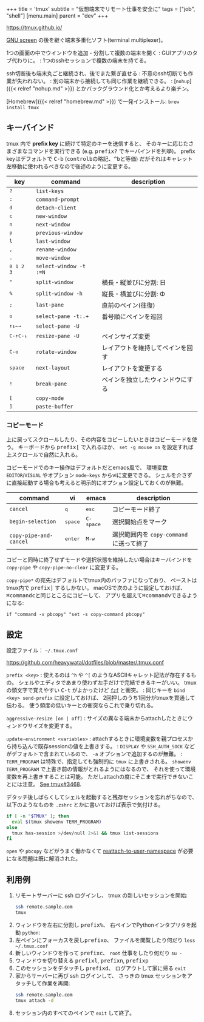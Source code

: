 +++
title = 'tmux'
subtitle = "仮想端末でリモート仕事を安全に"
tags = ["job", "shell"]
[menu.main]
  parent = "dev"
+++

<https://tmux.github.io/>

[GNU screen](https://www.gnu.org/software/screen/)
の後を継ぐ端末多重化ソフト(terminal multiplexer)。

1つの画面の中でウインドウを追加・分割して複数の端末を開く
:   GUIアプリのタブ代わりに。
:   1つのsshセッションで複数の端末を持てる。

ssh切断後も端末丸ごと継続され、後でまた繋ぎ直せる
:   不意のssh切断でも作業が失われない。
:   別の端末から接続しても同じ作業を継続できる。
:   [`nohup`]({{< relref "nohup.md" >}}) とかバックグラウンド化とか考えるより楽チン。

[Homebrew]({{< relref "homebrew.md" >}}) で一発インストール:
`brew install tmux`

## キーバインド

tmux 内で **prefix key** に続けて特定のキーを送信すると、
そのキーに応じたさまざまなコマンドを実行できる
(e.g. <kbd>prefix</kbd><kbd>?</kbd> でキーバインドを列挙)。
prefix keyはデフォルトで <kbd>C-b</kbd>
(<kbd>control</kbd><kbd>b</kbd>の略記、<kbd>^b</kbd>と等価)
だがそれはキャレット左移動に使われるべきなので後述のように変更する。

key          | command | description
------------ | ------- | -----------
<kbd>?</kbd> | `list-keys` |
<kbd>:</kbd> | `command-prompt` |
<kbd>d</kbd> | `detach-client` |
<kbd>c</kbd> | `new-window` |
<kbd>n</kbd> | `next-window` |
<kbd>p</kbd> | `previous-window` |
<kbd>l</kbd> | `last-window` |
<kbd>,</kbd> | `rename-window` |
<kbd>.</kbd> | `move-window` |
<kbd>0 1 2 3</kbd> | `select-window -t :=N` |
<kbd>"</kbd> | `split-window` | 横長・縦並びに分割: 日
<kbd>%</kbd> | `split-window -h` | 縦長・横並びに分割: Φ
<kbd>;</kbd> | `last-pane` | 直前のペイン(往復)
<kbd>o</kbd> | `select-pane -t:.+` | 番号順にペインを巡回
<kbd>↑</kbd><kbd>↓</kbd><kbd>←</kbd><kbd>→</kbd> | `select-pane -U` |
<kbd>C-↑</kbd><kbd>C-↓</kbd> | `resize-pane -U` | ペインサイズ変更
<kbd>C-o</kbd> | `rotate-window` | レイアウトを維持してペインを回す
<kbd>space</kbd> | `next-layout` | レイアウトを変更する
<kbd>!</kbd> | `break-pane` | ペインを独立したウィンドウにする
<kbd>[</kbd> | `copy-mode` |
<kbd>]</kbd> | `paste-buffer` |

### コピーモード

上に戻ってスクロールしたり、その内容をコピーしたいときはコピーモードを使う。
キーボードから <kbd>prefix</kbd><kbd>[</kbd> で入れるほか、
`set -g mouse on` を設定すれば上スクロールで自然に入れる。

コピーモードでのキー操作はデフォルトだとemacs風で、
環境変数 `EDITOR`/`VISUAL` やオプション `mode-keys` からviに変更できる。
シェルを介さずに直接起動する場合も考えると明示的にオプション設定しておくのが無難。

command           | vi    | emacs | description
----------------- | ----- | ----- | -----------
`cancel` | <kbd>q</kbd> | <kbd>esc</kbd> | コピーモード終了
`begin-selection` | <kbd>space</kbd> | <kbd>C-space</kbd> | 選択開始点をマーク
`copy-pipe-and-cancel` | <kbd>enter</kbd> | <kbd>M-w</kbd> | 選択範囲内を `copy-command` に送って終了

コピーと同時に終了せずモードや選択状態を維持したい場合はキーバインドを
`copy-pipe` や `copy-pipe-no-clear` に変更する。

`copy-pipe*` の宛先はデフォルトでtmux内のバッファになっており、
ペーストはtmux内で <kbd>prefix</kbd><kbd>]</kbd> するしかない。
macOSで次のように設定しておけば、
<kbd>⌘command</kbd><kbd>c</kbd>と同じところにコピーして、
アプリを超えて<kbd>⌘command</kbd><kbd>v</kbd>できるようになる:
```
if "command -v pbcopy" "set -s copy-command pbcopy"
```


## 設定

設定ファイル： `~/.tmux.conf`

<https://github.com/heavywatal/dotfiles/blob/master/.tmux.conf>

`prefix <key>`
:   使えるのは `^h` や `^[` のようなASCIIキャレット記法が存在するもの。
    シェルやエディタであまり使わず左手だけで完結できるキーがいい。
    tmux の頭文字で覚えやすい <kbd>C-t</kbd> がよかったけど
    [`fzf`](https://github.com/junegunn/fzf) と衝突。
:   同じキーを `bind <key> send-prefix` に設定しておけば、
    2回押しのうち1回分がtmuxを貫通して伝わる。
    使う頻度の低いキーとの衝突ならこれで乗り切れる。

`aggressive-resize [on | off]`
:   サイズの異なる端末からattachしたときにウィンドウサイズを変更する。

`update-environment <variables>`
:   attachするときに環境変数を親プロセスから持ち込んで既存sessionの値を上書きする。
:   `DISPLAY` や `SSH_AUTH_SOCK` などがデフォルトで含まれているので、
    `-a` オプションで追加するのが無難。
:   `TERM_PROGRAM` は特殊で、指定しても強制的に `tmux` に上書きされる。
    `showenv TERM_PROGRAM` で上書き前の情報がとれるようにはなるので、
    それを使って環境変数を再上書きすることは可能。
    ただしattachの度にそこまで実行できないことには注意。
    [See tmux#3468](https://github.com/tmux/tmux/issues/3468).

デタッチ後しばらくしてシェルを起動すると残存セッションを忘れがちなので、
以下のようなものを `.zshrc` とかに書いておけば表示で気付ける。

```sh
if [ -n "$TMUX" ]; then
  eval $(tmux showenv TERM_PROGRAM)
else
  tmux has-session >/dev/null 2>&1 && tmux list-sessions
fi
```

`open` や `pbcopy` などがうまく働かなくて
[reattach-to-user-namespace](https://github.com/ChrisJohnsen/tmux-MacOSX-pasteboard)
が必要になる問題は既に解消された。


## 利用例

1.  リモートサーバーに ssh ログインし、
    tmux の新しいセッションを開始:
    ```sh
    ssh remote.sample.com
    tmux
    ```
1.  ウィンドウを左右に分割し <kbd>prefix</kbd><kbd>%</kbd>、
    右ペインでPythonインタプリタを起動 `python`:
1.  左ペインにフォーカスを戻し<kbd>prefix</kbd><kbd>o</kbd>、
    ファイルを閲覧したり何だり `less ~/.tmux.conf`
1.  新しいウィンドウを作って <kbd>prefix</kbd><kbd>c</kbd>、
    `root` 仕事をしたり何だり `su -`
1.  ウィンドウを切り替える <kbd>prefix</kbd><kbd>l</kbd>, <kbd>prefix</kbd><kbd>n</kbd>, <kbd>prefix</kbd><kbd>p</kbd>
1.  このセッションをデタッチし <kbd>prefix</kbd><kbd>d</kbd>、
    ログアウトして家に帰る `exit`
1.  家からサーバーに再び ssh ログインして、
    さっきの tmux セッションをアタッチして作業を再開:
    ```sh
    ssh remote.sample.com
    tmux attach -d
    ```
1.  セッション内のすべてのペインで `exit` して終了。
